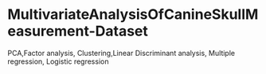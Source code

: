 # MultivariateAnalysisOfCanineSkullMeasurement-Dataset
PCA,Factor analysis, Clustering,Linear Discriminant analysis, Multiple regression, Logistic regression
